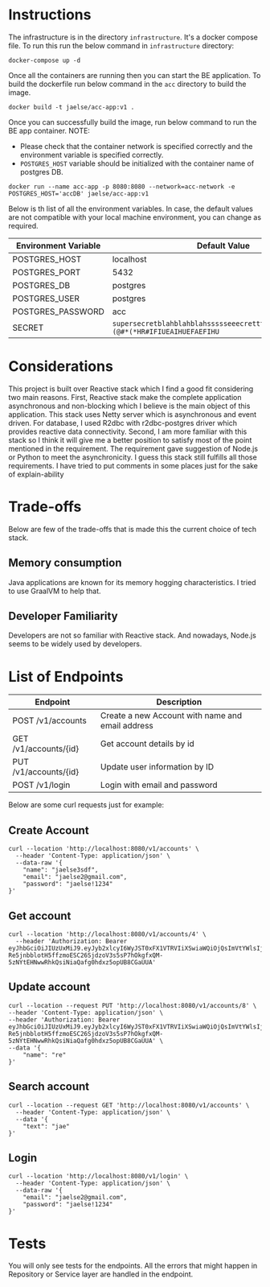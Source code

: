 # Instructions

The infrastructure is in the directory `infrastructure`. It's a docker compose file.
To run this run the below command in `infrastructure` directory:

```shell
docker-compose up -d
```

Once all the containers are running then you can start the BE application. To build the dockerfile run below command in
the `acc` directory to build the image.

```shell
docker build -t jaelse/acc-app:v1 .  
```

Once you can successfully build the image, run below command to run the BE app container.
NOTE:

- Please check that the container network is specified correctly and the environment variable is specified correctly.
- `POSTGRES_HOST` variable should be initialized with the container name of postgres DB.

```shell
docker run --name acc-app -p 8080:8080 --network=acc-network -e POSTGRES_HOST='accDB' jaelse/acc-app:v1
```

Below is th list of all the environment variables. In case, the default values are not compatible with your local
machine
environment, you can change as required.

| Environment Variable | Default Value                                                                      |
|----------------------|------------------------------------------------------------------------------------|
| POSTGRES_HOST        | localhost                                                                          |
| POSTGRES_PORT        | 5432                                                                               |
| POSTGRES_DB          | postgres                                                                           |
| POSTGRES_USER        | postgres                                                                           |
| POSTGRES_PASSWORD    | acc                                                                                |
| SECRET               | `supersecretblahblahblahssssseeecretttasdfiieeih@*$(*$*(@#*(*HR#IFIUEAIHUEFAEFIHU` |

# Considerations

This project is built over Reactive stack which I find a good fit considering two main reasons. First, Reactive
stack make the complete application asynchronous and non-blocking which I believe is the main object of this
application. This stack uses Netty server which is asynchronous and event driven. For database, I used R2dbc with
r2dbc-postgres driver which provides reactive data connectivity. Second, I am more familiar with this stack so I think
it will give me a better position to satisfy most of the point mentioned in the requirement. The requirement gave
suggestion of Node.js or Python to meet the asynchronicity. I guess this stack still fulfills all those requirements. I
have tried to put comments in some places just for the sake of explain-ability

# Trade-offs

Below are few of the trade-offs that is made this the current choice of tech stack.

## Memory consumption

Java applications are known for its memory hogging characteristics. I tried to use GraalVM to help that.

## Developer Familiarity

Developers are not so familiar with Reactive stack. And nowadays, Node.js seems to be widely used by developers.

# List of Endpoints

| Endpoint              | Description                                      |
|-----------------------|--------------------------------------------------|
| POST /v1/accounts     | Create a new Account with name and email address |
| GET /v1/accounts/{id} | Get account details by id                        |
| PUT /v1/accounts/{id} | Update user information by ID                    |
| POST /v1/login        | Login with email and password                    |

Below are some curl requests just for example:

## Create Account

```shell
curl --location 'http://localhost:8080/v1/accounts' \
  --header 'Content-Type: application/json' \
  --data-raw '{
    "name": "jaelse3sdf",
    "email": "jaelse2@gmail.com",
    "password": "jaelse!1234"
}'
```

## Get account

```shell
curl --location 'http://localhost:8080/v1/accounts/4' \
  --header 'Authorization: Bearer eyJhbGciOiJIUzUxMiJ9.eyJyb2xlcyI6WyJST0xFX1VTRVIiXSwiaWQiOjQsImVtYWlsIjoiamFlbHNlMkBnbWFpbC5jb20iLCJzdWIiOiJqYWVsc2UyQGdtYWlsLmNvbSIsImlhdCI6MTY5MDExMzA1NSwiZXhwIjoxNjkwMTk5NDU1fQ.V2-Re5jnbblotH5ffzmoESC26SjdzoV3s5sP7hOkgfxQM-5zNYtEHNwwRhkQsiNiaQafg0hdxz5opUB8CGaUUA'

```

## Update account

```shell
curl --location --request PUT 'http://localhost:8080/v1/accounts/8' \
--header 'Content-Type: application/json' \
--header 'Authorization: Bearer eyJhbGciOiJIUzUxMiJ9.eyJyb2xlcyI6WyJST0xFX1VTRVIiXSwiaWQiOjQsImVtYWlsIjoiamFlbHNlMkBnbWFpbC5jb20iLCJzdWIiOiJqYWVsc2UyQGdtYWlsLmNvbSIsImlhdCI6MTY5MDExMzA1NSwiZXhwIjoxNjkwMTk5NDU1fQ.V2-Re5jnbblotH5ffzmoESC26SjdzoV3s5sP7hOkgfxQM-5zNYtEHNwwRhkQsiNiaQafg0hdxz5opUB8CGaUUA' \
--data '{
    "name": "re"
}'

```

## Search account

```shell
curl --location --request GET 'http://localhost:8080/v1/accounts' \
  --header 'Content-Type: application/json' \
  --data '{
    "text": "jae"
}'

```

## Login

```shell
curl --location 'http://localhost:8080/v1/login' \
  --header 'Content-Type: application/json' \
  --data-raw '{
    "email": "jaelse2@gmail.com",
    "password": "jaelse!1234"
}'

```

# Tests

You will only see tests for the endpoints. All the errors that might happen in Repository or Service layer are handled
in the endpoint.